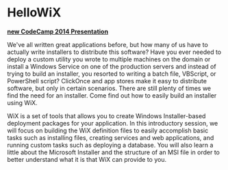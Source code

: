 HelloWiX
========

**[new CodeCamp 2014 Presentation](http://newcodecamp.com/Public/Session/7)**

We've all written great applications before, but how many of us have to actually write installers to distribute this software?  Have you ever needed to deploy a custom utility you wrote to multiple machines on the domain or install a Windows Service on one of the production servers and instead of trying to build an installer, you resorted to writing a batch file, VBScript, or PowerShell script?  ClickOnce and app stores make it easy to distribute software, but only in certain scenarios.  There are still plenty of times we find the need for an installer.  Come find out how to easily build an installer using WiX.

WiX is a set of tools that allows you to create Windows Installer-based deployment packages for your application.  In this introductory session, we will focus on building the WiX definition files to easily accomplish basic tasks such as installing files, creating services and web applications, and running custom tasks such as deploying a database.  You will also learn a little about the Microsoft Installer and the structure of an MSI file in order to better understand what it is that WiX can provide to you.